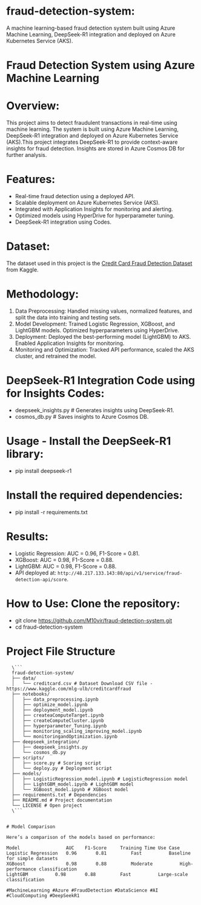 # fraud-detection-system:
A machine learning-based fraud detection system built using Azure Machine Learning, DeepSeek-R1 integration and deployed on Azure Kubernetes Service (AKS).

# Fraud Detection System using Azure Machine Learning

# Overview:
This project aims to detect fraudulent transactions in real-time using machine learning. The system is built using Azure Machine Learning, DeepSeek-R1 integration and deployed on Azure Kubernetes Service (AKS).This project integrates DeepSeek-R1 to provide context-aware insights for fraud detection. Insights are stored in Azure Cosmos DB for further analysis.

# Features:
-  Real-time fraud detection using a deployed API.
-  Scalable deployment on Azure Kubernetes Service (AKS).
-  Integrated with Application Insights for monitoring and alerting.
-  Optimized models using HyperDrive for hyperparameter tuning.
-  DeepSeek-R1 integration using Codes.

# Dataset:
The dataset used in this project is the [Credit Card Fraud Detection Dataset](https://www.kaggle.com/mlg-ulb/creditcardfraud) from Kaggle.

# Methodology:
1. Data Preprocessing: Handled missing values, normalized features, and split the data into training and testing sets.
2. Model Development: Trained Logistic Regression, XGBoost, and LightGBM models. Optimized hyperparameters using HyperDrive.
3. Deployment: Deployed the best-performing model (LightGBM) to AKS. Enabled Application Insights for monitoring.
4. Monitoring and Optimization: Tracked API performance, scaled the AKS cluster, and retrained the model.

# DeepSeek-R1 Integration Code using for Insights Codes:
-  deepseek_insights.py      # Generates insights using DeepSeek-R1.
-  cosmos_db.py              # Saves insights to Azure Cosmos DB.

# Usage - Install the DeepSeek-R1 library:
-  pip install deepseek-r1

# Install the required dependencies:
-  pip install -r requirements.txt

# Results:
-  Logistic Regression: AUC = 0.96, F1-Score = 0.81.
-  XGBoost: AUC = 0.98, F1-Score = 0.88.
-  LightGBM: AUC = 0.98, F1-Score = 0.88.
-  API deployed at: `http://48.217.133.143:80/api/v1/service/fraud-detection-api/score`.

# How to Use: Clone the repository:
-  git clone https://github.com/M10vir/fraud-detection-system.git
-  cd fraud-detection-system

# Project File Structure
 ```plaintext
   \```
   fraud-detection-system/
   ├── data/
   │   └── creditcard.csv # Dataset Download CSV file - https://www.kaggle.com/mlg-ulb/creditcardfraud
   ├── notebooks/
   │   ├── data_preprocessing.ipynb
   │   ├── optimize_model.ipynb
   │   ├── deployment_model.ipynb
   │   ├── createaComputeTarget.ipynb
   │   ├── createComputeCluster.ipynb
   │   ├── hyperparameter_Tuning.ipynb
   │   ├── monitoring_scaling_improving_model.ipynb
   │   └── monitoringandOptimization.ipynb
   ├── deepseek_integration/
   │   ├── deepseek_insights.py
   │   └── cosmos_db.py
   ├── scripts/
   │   ├── score.py # Scoring script
   │   └── deploy.py # Deployment script
   ├── models/
   │   ├── LogisticRegression_model.ipynb # LogisticRegression model
   │   ├── LightGBM_model.ipynb # LightGBM model
   │   └── XGBoost_model.ipynb # XGBoost model
   ├── requirements.txt # Dependencies
   ├── README.md # Project documentation
   └── LICENSE # Open project
   \```


# Model Comparison

Here’s a comparison of the models based on performance:

Model	              AUC	 F1-Score     Training Time	Use Case
Logistic Regression   0.96       0.81	      Fast	        Baseline for simple datasets
XGBoost	              0.98       0.88	      Moderate	        High-performance classification
LightGBM	      0.98       0.88	      Fast	        Large-scale classification

#MachineLearning #Azure #FraudDetection #DataScience #AI #CloudComputing #DeepSeekR1

